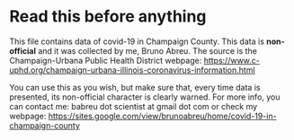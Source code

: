 # Read this before anything

This file contains data of covid-19 in Champaign County.
This data is **non-official** and it was collected by me, Bruno Abreu.
The source is the Champaign-Urbana Public Health District webpage:
https://www.c-uphd.org/champaign-urbana-illinois-coronavirus-information.html

You can use this as you wish, but make sure that, every time data is presented, its non-official character is clearly warned.
For more info, you can contact me: babreu dot scientist at gmail dot com
or check my webpage:
https://sites.google.com/view/brunoabreu/home/covid-19-in-champaign-county
